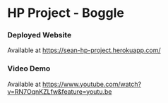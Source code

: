 # HP Project - Boggle

### Deployed Website
Available at https://sean-hp-project.herokuapp.com/

### Video Demo
Available at https://www.youtube.com/watch?v=RN7OqnKZLfw&feature=youtu.be
